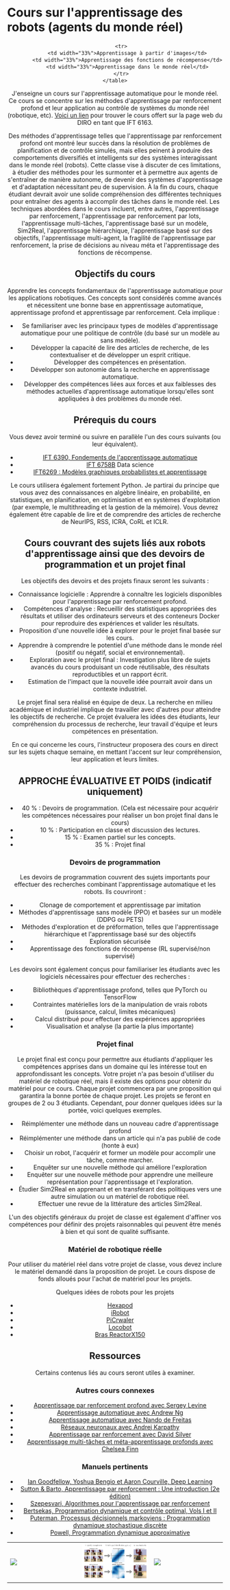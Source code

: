 # Cours sur l'apprentissage des robots (agents du monde réel)

<div align="center">
    <table align="center">
        <tr>
            <td width="33%">
                <img width="100%" src="/assets/projects/SMiRL/vizdoom/vizdoom_dtl.gif">
            </td>
            <td width="33%">
                <img width="100%" src="/assets/projects/DiscoRL/DisCoRL.png">
            </td>
            <td width="33%">
                <img width="100%" src="/assets/projects/ReLMM/complex_room_short.gif">
            </td>
        </tr>

        <tr>
            <td width="33%">Apprentissage à partir d'images</td>
            <td width="33%">Apprentissage des fonctions de récompense</td>
            <td width="33%">Apprentissage dans le monde réel</td>
        </tr>
    </table>
</div>

J'enseigne un cours sur l'apprentissage automatique pour le monde réel. Ce cours se concentre sur les méthodes d'apprentissage par renforcement profond et leur application au contrôle de systèmes du monde réel (robotique, etc). [Voici un lien](https://diro.umontreal.ca/public/FAS/diro/Documents/1-Programmes-cours/Horaires/2023Hiver2Cyc.html) pour trouver le cours offert sur la page web du DIRO en tant que IFT 6163.

Des méthodes d'apprentissage telles que l'apprentissage par renforcement profond ont montré leur succès dans la résolution de problèmes de planification et de contrôle simulés, mais elles peinent à produire des comportements diversifiés et intelligents sur des systèmes interagissant dans le monde réel (robots). Cette classe vise à discuter de ces limitations, à étudier des méthodes pour les surmonter et à permettre aux agents de s'entraîner de manière autonome, de devenir des systèmes d'apprentissage et d'adaptation nécessitant peu de supervision. À la fin du cours, chaque étudiant devrait avoir une solide compréhension des différentes techniques pour entraîner des agents à accomplir des tâches dans le monde réel. Les techniques abordées dans le cours incluent, entre autres, l'apprentissage par renforcement, l'apprentissage par renforcement par lots, l'apprentissage multi-tâches, l'apprentissage basé sur un modèle, Sim2Real, l'apprentissage hiérarchique, l'apprentissage basé sur des objectifs, l'apprentissage multi-agent, la fragilité de l'apprentissage par renforcement, la prise de décisions au niveau méta et l'apprentissage des fonctions de récompense.

## Objectifs du cours

Apprendre les concepts fondamentaux de l'apprentissage automatique pour les applications robotiques. Ces concepts sont considérés comme avancés et nécessitent une bonne base en apprentissage automatique, apprentissage profond et apprentissage par renforcement. Cela implique :

- Se familiariser avec les principaux types de modèles d'apprentissage automatique pour une politique de contrôle (du basé sur un modèle au sans modèle).
- Développer la capacité de lire des articles de recherche, de les contextualiser et de développer un esprit critique.
- Développer des compétences en présentation.
- Développer son autonomie dans la recherche en apprentissage automatique.
- Développer des compétences liées aux forces et aux faiblesses des méthodes actuelles d'apprentissage automatique lorsqu'elles sont appliquées à des problèmes du monde réel.

## Prérequis du cours

Vous devez avoir terminé ou suivre en parallèle l'un des cours suivants (ou leur équivalent).

- [IFT 6390, Fondements de l'apprentissage automatique](https://mitliagkas.github.io/ift6390-ml-class/)
- [IFT 6758B](http://admission.umontreal.ca/cours-et-horaires/cours/IFT-6758B/) Data science
- [IFT6269 : Modèles graphiques probabilistes et apprentissage](http://www-labs.iro.umontreal.ca/~slacoste/teaching/ift6269/A21/)

Le cours utilisera également fortement Python. Je partirai du principe que vous avez des connaissances en algèbre linéaire, en probabilité, en statistiques, en planification, en optimisation et en systèmes d'exploitation (par exemple, le multithreading et la gestion de la mémoire). Vous devrez également être capable de lire et de comprendre des articles de recherche de NeurIPS, RSS, ICRA, CoRL et ICLR.

## Cours couvrant des sujets liés aux robots d'apprentissage ainsi que des devoirs de programmation et un projet final

Les objectifs des devoirs et des projets finaux seront les suivants :

- Connaissance logicielle : Apprendre à connaître les logiciels disponibles pour l'apprentissage par renforcement profond.
- Compétences d'analyse : Recueillir des statistiques appropriées des résultats et utiliser des ordinateurs serveurs et des conteneurs Docker pour reproduire des expériences et valider les résultats.
- Proposition d'une nouvelle idée à explorer pour le projet final basée sur les cours.
- Apprendre à comprendre le potentiel d'une méthode dans le monde réel (positif ou négatif, social et environnemental).
- Exploration avec le projet final : Investigation plus libre de sujets avancés du cours produisant un code réutilisable, des résultats reproductibles et un rapport écrit.
- Estimation de l'impact que la nouvelle idée pourrait avoir dans un contexte industriel.

Le projet final sera réalisé en équipe de deux. La recherche en milieu académique et industriel implique de travailler avec d'autres pour atteindre les objectifs de recherche. Ce projet évaluera les idées des étudiants, leur compréhension du processus de recherche, leur travail d'équipe et leurs compétences en présentation.

En ce qui concerne les cours, l'instructeur proposera des cours en direct sur les sujets chaque semaine, en mettant l'accent sur leur compréhension, leur application et leurs limites.

## APPROCHE ÉVALUATIVE ET POIDS (indicatif uniquement)
- 40 % : Devoirs de programmation. (Cela est nécessaire pour acquérir les compétences nécessaires pour réaliser un bon projet final dans le cours)
- 10 % : Participation en classe et discussion des lectures.
- 15 % : Examen partiel sur les concepts.
- 35 % : Projet final

### Devoirs de programmation

Les devoirs de programmation couvrent des sujets importants pour effectuer des recherches combinant l'apprentissage automatique et les robots. Ils couvriront :

- Clonage de comportement et apprentissage par imitation
- Méthodes d'apprentissage sans modèle (PPO) et basées sur un modèle (DDPG ou PETS)
- Méthodes d'exploration et de préformation, telles que l'apprentissage hiérarchique et l'apprentissage basé sur des objectifs
- Exploration sécurisée
- Apprentissage des fonctions de récompense (RL supervisé/non supervisé)

Les devoirs sont également conçus pour familiariser les étudiants avec les logiciels nécessaires pour effectuer des recherches :

- Bibliothèques d'apprentissage profond, telles que PyTorch ou TensorFlow
- Contraintes matérielles lors de la manipulation de vrais robots (puissance, calcul, limites mécaniques)
- Calcul distribué pour effectuer des expériences appropriées
- Visualisation et analyse (la partie la plus importante)

### Projet final

Le projet final est conçu pour permettre aux étudiants d'appliquer les compétences apprises dans un domaine qui les intéresse tout en approfondissant les concepts. Votre projet n'a pas besoin d'utiliser du matériel de robotique réel, mais il existe des options pour obtenir du matériel pour ce cours. Chaque projet commencera par une proposition qui garantira la bonne portée de chaque projet. Les projets se feront en groupes de 2 ou 3 étudiants. Cependant, pour donner quelques idées sur la portée, voici quelques exemples.

- Réimplémenter une méthode dans un nouveau cadre d'apprentissage profond
- Réimplémenter une méthode dans un article qui n'a pas publié de code (honte à eux)
- Choisir un robot, l'acquérir et former un modèle pour accomplir une tâche, comme marcher.
- Enquêter sur une nouvelle méthode qui améliore l'exploration
- Enquêter sur une nouvelle méthode pour apprendre une meilleure représentation pour l'apprentissage et l'exploration.
- Étudier Sim2Real en apprenant et en transférant des politiques vers une autre simulation ou un matériel de robotique réel.
- Effectuer une revue de la littérature des articles Sim2Real.

L'un des objectifs généraux du projet de classe est également d'affiner vos compétences pour définir des projets raisonnables qui peuvent être menés à bien et qui sont de qualité suffisante.

### Matériel de robotique réelle

Pour utiliser du matériel réel dans votre projet de classe, vous devez inclure le matériel demandé dans la proposition de projet. Le cours dispose de fonds alloués pour l'achat de matériel pour les projets.

Quelques idées de robots pour les projets

- [Hexapod](https://www.trossenrobotics.com/phantomx-ax-hexapod.aspx)
- [iRobot](https://edu.irobot.com/what-we-offer/create-robot)
- [PiCrwaler](https://www.sunfounder.com/products/picrawler-robot-kit)
- [Locobot](http://www.locobot.org/)
- [Bras ReactorX150](http://support.interbotix.com/html/specifications/rx150.html)

## Ressources

Certains contenus liés au cours seront utiles à examiner.

### Autres cours connexes

- <a href="http://rail.eecs.berkeley.edu/deeprlcourse/">Apprentissage par renforcement profond avec Sergey Levine</a>
- <a href="https://www.coursera.org/learn/machine-learning">Apprentissage automatique avec Andrew Ng</a>
- <a href="https://www.cs.ox.ac.uk/people/nando.defreitas/machinelearning/">Apprentissage automatique avec Nando de Freitas</a>
- <a href="https://cs231n.github.io/">Réseaux neuronaux avec Andrej Karpathy</a>
- <a href="https://www.davidsilver.uk/teaching/">Apprentissage par renforcement avec David Silver</a>
- <a href="https://cs330.stanford.edu/">Apprentissage multi-tâches et méta-apprentissage profonds avec Chelsea Finn</a>

### Manuels pertinents

- <a href="http://www.deeplearningbook.org/">Ian Goodfellow, Yoshua Bengio et Aaron Courville, Deep Learning</a>
- <a href="http://incompleteideas.net/book/the-book-2nd.html">Sutton & Barto, Apprentissage par renforcement : Une introduction (2e édition)</a>
- <a href="http://www.ualberta.ca/~szepesva/RLBook.html">Szepesvari, Algorithmes pour l'apprentissage par renforcement</a>
- <a href="http://www.athenasc.com/dpbook.html">Bertsekas, Programmation dynamique et contrôle optimal, Vols I et II</a>
- <a href="http://www.wiley.com/WileyCDA/WileyTitle/productCd-0471727822.html">Puterman, Processus décisionnels markoviens : Programmation dynamique stochastique discrète</a>
- <a href="http://adp.princeton.edu/">Powell, Programmation dynamique approximative</a>
